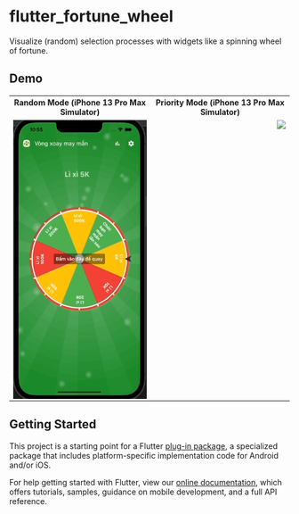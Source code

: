 # flutter_fortune_wheel

Visualize (random) selection processes with widgets like a spinning wheel of fortune.

## Demo

<table align="center" style="margin: 0px auto;">
  <tr>
    <th>Random Mode (iPhone 13 Pro Max Simulator)</th>
    <th>Priority Mode (iPhone 13 Pro Max Simulator)</th>
  </tr>
  <tr>
    <td><img align="right" src="demo/luckywheel_01.gif" height="500"></img></td>
    <td><img align="right" src="demo/luckywheel_02.gif" height="500"></img></td>
  </tr>
</table>

## Getting Started

This project is a starting point for a Flutter
[plug-in package](https://flutter.dev/developing-packages/),
a specialized package that includes platform-specific implementation code for
Android and/or iOS.

For help getting started with Flutter, view our
[online documentation](https://flutter.dev/docs), which offers tutorials,
samples, guidance on mobile development, and a full API reference.

